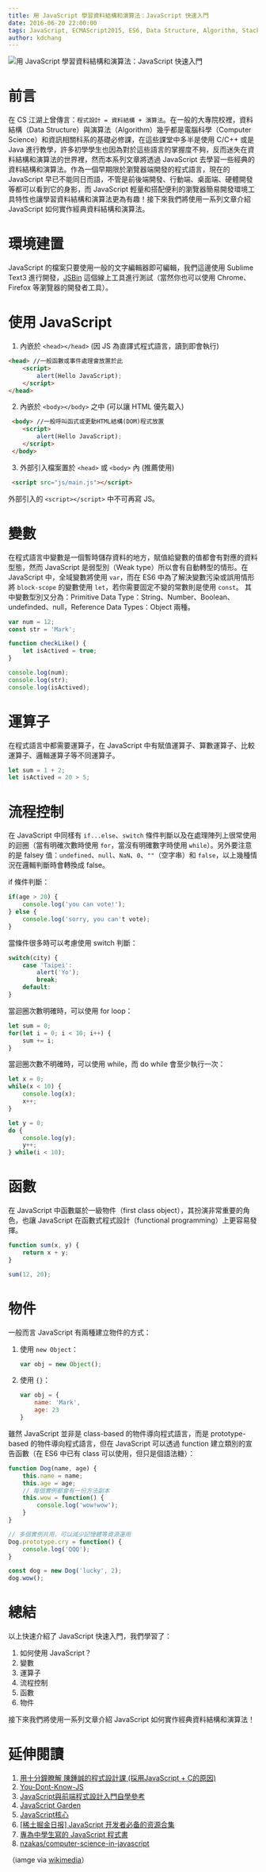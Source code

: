 ```yaml
---
title: 用 JavaScript 學習資料結構和演算法：JavaScript 快速入門
date: 2016-06-20 22:00:00
tags: JavaScript, ECMAScript2015, ES6, Data Structure, Algorithm, Stack, 資料結構, 演算法 
author: kdchang
---
```


![用 JavaScript 學習資料結構和演算法：JavaScript 快速入門](javascript.png)

# 前言
在 CS 江湖上曾傳言：`程式設計 = 資料結構 + 演算法`。在一般的大專院校裡，資料結構（Data Structure）與演算法（Algorithm）幾乎都是電腦科學（Computer Science）和資訊相關科系的基礎必修課，在這些課堂中多半是使用 C/C++ 或是 Java 進行教學，許多初學學生也因為對於這些語言的掌握度不夠，反而迷失在資料結構和演算法的世界裡，然而本系列文章將透過 JavaScript 去學習一些經典的資料結構和演算法。作為一個早期限於瀏覽器端開發的程式語言，現在的 JavaScript 早已不能同日而語，不管是前後端開發、行動端、桌面端、硬體開發等都可以看到它的身影，而 JavaScript 輕量和搭配便利的瀏覽器簡易開發環境工具特性也讓學習資料結構和演算法更為有趣！接下來我們將使用一系列文章介紹 JavaScript 如何實作經典資料結構和演算法。

# 環境建置
JavaScript 的檔案只要使用一般的文字編輯器即可編輯，我們這邊使用 Sublime Text3 進行開發，[JSBin](https://jsbin.com/) 這個線上工具進行測試（當然你也可以使用 Chrome、Firefox 等瀏覽器的開發者工具）。

# 使用 JavaScript 

1. 內嵌於 `<head></head>` (因 JS 為直譯式程式語言，讀到即會執行)

```html
<head> //一般函數或事件處理會放置於此
	<script>
		alert(Hello JavaScript);
	</script>
</head>
```

2. 內嵌於 `<body></body>` 之中 (可以讓 HTML 優先載入)

```html
 <body> //一般呼叫函式或更動HTML結構(DOM)程式放置
	<script>
		alert(Hello JavaScript);
	</script>
 </body>
```

3. 外部引入檔案置於 `<head>` 或 `<body>` 內 (推薦使用)

```html
 <script src="js/main.js"></script>
```

外部引入的 `<script></script>` 中不可再寫 JS。

# 變數
在程式語言中變數是一個暫時儲存資料的地方，賦值給變數的值都會有對應的資料型態，然而 JavaScript 是弱型別（Weak type）所以會有自動轉型的情形。在 JavaScript 中，全域變數將使用 `var`，而在 ES6 中為了解決變數污染或誤用情形將 `block-scope` 的變數使用 `let`，若你需要固定不變的常數則是使用 `const`。 其中變數型別又分為：Primitive Data Type：String、Number、Boolean、undefinded、null，Reference Data Types：Object 兩種。

```javascript
var num = 12;
const str = 'Mark';

function checkLike() {
	let isActived = true;
}

console.log(num);
console.log(str);
console.log(isActived);
```

# 運算子
在程式語言中都需要運算子，在 JavaScript 中有賦值運算子、算數運算子、比較運算子、邏輯運算子等不同運算子。

```javascript
let sum = 1 + 2;
let isActived = 20 > 5;
```

# 流程控制
在 JavaScript 中同樣有 `if...else`、`switch` 條件判斷以及在處理陣列上很常使用的迴圈（當有明確次數時使用 `for`，當沒有明確數字時使用 `while`）。另外要注意的是 falsey 值：`undefined`、`null`、`NaN`、`0`、`""`（空字串）和 `false`，以上幾種情況在邏輯判斷時會轉換成 false。

if 條件判斷：

```javascript
if(age > 20) {
	console.log('you can vote!');
} else {
	console.log('sorry, you can't vote);
}
```

當條件很多時可以考慮使用 switch 判斷：

```javascript
switch(city) {
	case 'Taipei':
		alert('Yo');
		break;
	default:
}
```

當迴圈次數明確時，可以使用 for loop：

```javascript
let sum = 0;
for(let i = 0; i < 10; i++) {
	sum += i;
}

```

當迴圈次數不明確時，可以使用 while，而 do while 會至少執行一次：

```javascript
let x = 0;
while(x < 10) {
	console.log(x);
	x++;
}

let y = 0;
do {
	console.log(y);
	y++;	
} while(i < 10);
```

# 函數
在 JavaScript 中函數屬於一級物件（first class object），其扮演非常重要的角色，也讓 JavaScript 在函數式程式設計（functional programming）上更容易發揮。

```javascript
function sum(x, y) {
	return x + y;
}

sum(12, 20);
```

# 物件
一般而言 JavaScript 有兩種建立物件的方式：

1. 使用 `new Object`：

	```javascript
	var obj = new Object();
	```

2. 使用 `{}`：

	```javascript
	var obj = {
		name: 'Mark',
		age: 23
	}
	``` 

雖然 JavaScript 並非是 class-based 的物件導向程式語言，而是 prototype-based 的物件導向程式語言，但在 JavaScript 可以透過 function 建立類別的宣告函數（在 ES6 中已有 class 可以使用，但只是個語法糖）：

```javascript
function Dog(name, age) {
	this.name = name;
	this.age = age;
	// 每個實例都會有一份方法副本
	this.wow = function() {
		console.log('wow!wow');
	}
}

// 多個實例共用，可以減少記憶體等資源運用
Dog.prototype.cry = function() {
	console.log('QQQ');
}

const dog = new Dog('lucky', 2);
dog.wow();
```

# 總結
以上快速介紹了 JavaScript 快速入門，我們學習了：

1. 如何使用 JavaScript？
2. 變數
3. 運算子
4. 流程控制
5. 函數
6. 物件

接下來我們將使用一系列文章介紹 JavaScript 如何實作經典資料結構和演算法！

# 延伸閱讀
1. [用十分鐘瞭解 陳鍾誠的程式設計課 (採用JavaScript + C的原因)](http://www.slideshare.net/ccckmit/javascript-c)
2. [You-Dont-Know-JS](https://github.com/getify/You-Dont-Know-JS)
3. [JavaScript與前端程式設計入門自學參考](https://tw.twincl.com/javascript/*6731)
4. [JavaScript Garden  ](http://bonsaiden.github.io/JavaScript-Garden/zhtw/)
5. [JavaScript核心](http://weizhifeng.net/javascript-the-core.html)
6. [[稀土掘金日报] JavaScript 开发者必备的资源合集](https://segmentfault.com/a/1190000004253577)
7. [專為中學生寫的 JavaScript 程式書](https://www.gitbook.com/book/ccckmit/javascript/details) 
8. [nzakas/computer-science-in-javascript](https://github.com/nzakas/computer-science-in-javascript)

（iamge via [wikimedia](https://upload.wikimedia.org/wikipedia/commons/thumb/9/99/Unofficial_JavaScript_logo_2.svg/2000px-Unofficial_JavaScript_logo_2.svg.png)）
